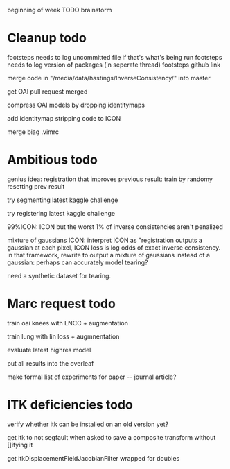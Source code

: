 beginning of week TODO brainstorm

# Cleanup todo

footsteps needs to log uncommitted file if that's what's being run
footsteps needs to log version of packages (in seperate thread)
footsteps github link

merge code in "/media/data/hastings/InverseConsistency/" into master

get OAI pull request merged

compress OAI models by dropping identitymaps

add identitymap stripping code to ICON

merge biag .vimrc

# Ambitious todo

genius idea: registration that improves previous result: train by randomy resetting prev result

try segmenting latest kaggle challenge

try registering latest kaggle challenge

99%ICON: ICON but the worst 1% of inverse consistencies aren't penalized

mixture of gaussians ICON:
	interpret ICON as "registration outputs a gaussian at each pixel, ICON loss is log odds of exact inverse consistency. 
	in that framework, rewrite to output a mixture of gaussians instead of a gaussian: perhaps can accurately model tearing?

need a synthetic dataset for tearing.

# Marc request todo

train oai knees with LNCC + augmentation

train lung with lin loss + augmnentation

evaluate latest highres model

put all results into the overleaf

make formal list of experiments for paper -- journal article?

# ITK deficiencies todo

verify whether itk can be installed on an old version yet?

get itk to not segfault when asked to save a composite transform without []ifying it

get itkDisplacementFieldJacobianFilter wrapped for doubles



 
